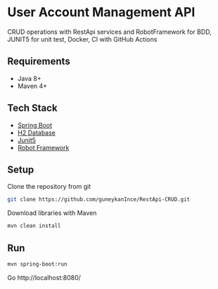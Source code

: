 # User Account Management API
CRUD operations with RestApi services and RobotFramework for BDD, JUNIT5 for unit test, Docker, CI with GitHub Actions

## Requirements

* Java 8+
* Maven 4+

## Tech Stack

* [Spring Boot](https://projects.spring.io/spring-boot/)
* [H2 Database](https://www.h2database.com/html/main.html)
* [Junit5](https://junit.org/junit5/)
* [Robot Framework](https://robotframework.org/)

## Setup 

Clone the repository from git

```bash
git clone https://github.com/guneykanInce/RestApi-CRUD.git 
```
Download  libraries  with Maven

```bash
mvn clean install
```

## Run

```bash
mvn spring-boot:run
```
Go http://localhost:8080/



